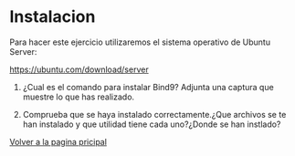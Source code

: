 # Instalacion

Para hacer este ejercicio utilizaremos el sistema operativo de Ubuntu Server:

https://ubuntu.com/download/server

1. ¿Cual es el comando para instalar Bind9? Adjunta una captura que muestre lo que has realizado.

1. Comprueba que se haya instalado correctamente.¿Que archivos se te han instalado y que utilidad tiene cada uno?¿Donde se han instlado?

[Volver a la pagina pricipal](README.md)
